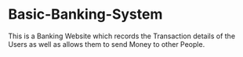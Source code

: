 # Basic-Banking-System
This is a Banking Website which records the Transaction details of the Users as well as allows them to send Money to other People.


